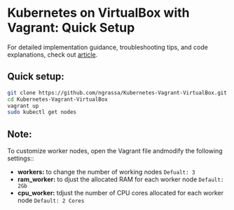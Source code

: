 # Kubernetes on VirtualBox with Vagrant: Quick Setup
For detailed implementation guidance, troubleshooting tips, and code explanations, check out [article](https://arambarca.com/p/kubernete-vagrant-virtualbox/).
## Quick setup:
```bash
git clone https://github.com/ngrassa/Kubernetes-Vagrant-VirtualBox.git
cd Kubernetes-Vagrant-VirtualBox
vagrant up
sudo kubectl get nodes
```
## Note:
To customize worker nodes, open the Vagrant file andmodify the following settings::
- **workers:**  to change the number of working nodes `Defualt: 3`
- **ram_worker:**   to djust the allocated RAM for each worker node `Default: 2Gb`
- **cpu_worker:**  tdjust the number of CPU cores allocated for each worker node `Default: 2 Cores`
